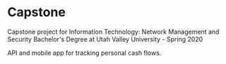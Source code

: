 # Capstone

Capstone project for Information Technology: Network Management and Security Bachelor's Degree at Utah Valley University - Spring 2020

API and mobile app for tracking personal cash flows.
